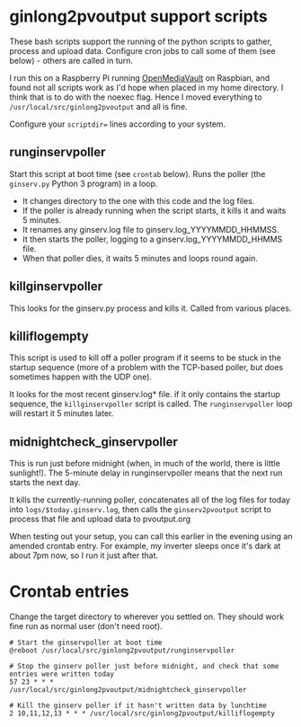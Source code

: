 
# ginlong2pvoutput support scripts
These bash scripts support the running of the python scripts to gather, process and upload data. Configure cron jobs to call some of them (see below) - others are called in turn.

I run this on a Raspberry Pi running [OpenMediaVault](https://www.openmediavault.org/) on Raspbian, and found not all scripts work as I'd hope when placed in my home directory. I think that is to do with the noexec flag. Hence I moved everything to `/usr/local/src/ginlong2pvoutput` and all is fine.

Configure your `scriptdir=` lines according to your system.


## runginservpoller

Start this script at boot time (see `crontab` below). Runs the poller (the `ginserv.py` Python 3 program) in a loop.
- It changes directory to the one with this code and the log files.
- If the poller is already running when the script starts, it kills it and waits 5 minutes.
- It renames any ginserv.log file to ginserv.log\_YYYYMMDD\_HHMMSS.
- It then starts the poller, logging to a ginserv.log\_YYYYMMDD\_HHMMS file.
- When that poller dies, it waits 5 minutes and loops round again.

## killginservpoller

This looks for the ginserv.py process and kills it. Called from various places.

## killiflogempty

This script is used to kill off a poller program if it seems to be stuck in the startup sequence (more of a problem with the TCP-based poller, but does sometimes happen with the UDP one).

It looks for the most recent ginserv.log\* file. if it only contains the startup sequence, the `killginservpoller` script is called. The `runginservpoller` loop will restart it 5 minutes later.

## midnightcheck_ginservpoller

This is run just before midnight (when, in much of the world, there is little sunlight!). The 5-minute delay in runginservpoller means that the next run starts the next day.

It kills the currently-running poller, concatenates all of the log files for today into `logs/$today.ginserv.log`, then calls the `ginserv2pvoutput` script to process that file and upload data to pvoutput.org

When testing out your setup, you can call this earlier in the evening using an amended crontab entry. For example, my inverter sleeps once it's dark at about 7pm now, so I run it just after that.

# Crontab entries

Change the target directory to wherever you settled on. They should work fine run as normal user (don't need root).

    # Start the ginservpoller at boot time
    @reboot /usr/local/src/ginlong2pvoutput/runginservpoller

    # Stop the ginserv poller just before midnight, and check that some entries were written today
    57 23 * * * /usr/local/src/ginlong2pvoutput/midnightcheck_ginservpoller

    # Kill the ginserv poller if it hasn't written data by lunchtime
    2 10,11,12,13 * * * /usr/local/src/ginlong2pvoutput/killiflogempty
